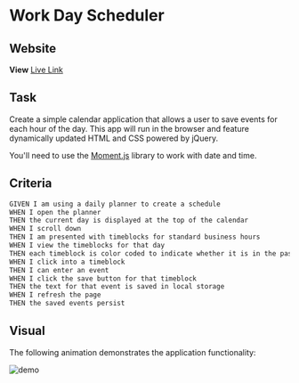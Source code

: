 # Work Day Scheduler

## Website

**View** [Live Link](https://faithelizagreen.github.io/work-scheduler/)



## Task

Create a simple calendar application that allows a user to save events for each hour of the day. This app will run in the browser and feature dynamically updated HTML and CSS powered by jQuery. 


You'll need to use the [Moment.js](https://momentjs.com/) library to work with date and time. 


## Criteria

```md
GIVEN I am using a daily planner to create a schedule
WHEN I open the planner
THEN the current day is displayed at the top of the calendar
WHEN I scroll down
THEN I am presented with timeblocks for standard business hours
WHEN I view the timeblocks for that day
THEN each timeblock is color coded to indicate whether it is in the past, present, or future
WHEN I click into a timeblock
THEN I can enter an event
WHEN I click the save button for that timeblock
THEN the text for that event is saved in local storage
WHEN I refresh the page
THEN the saved events persist
```
## Visual

The following animation demonstrates the application functionality:

![demo](./Assets/Images/workscheduledemo.gif)